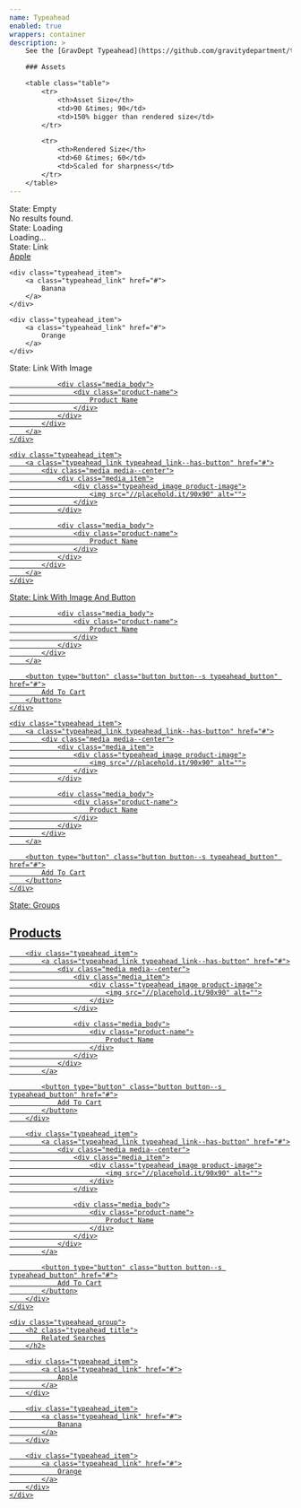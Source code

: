```yaml
---
name: Typeahead
enabled: true
wrappers: container
description: >
    See the [GravDept Typeahead](https://github.com/gravitydepartment/typeahead) documentation.

    ### Assets

    <table class="table">
        <tr>
            <th>Asset Size</th>
            <td>90 &times; 90</td>
            <td>150% bigger than rendered size</td>
        </tr>

        <tr>
            <th>Rendered Size</th>
            <td>60 &times; 60</td>
            <td>Scaled for sharpness</td>
        </tr>
    </table>
---
```


<div class="dd-heading">State: Empty</div>

<div class="typeahead">
    <div class="typeahead_empty">
        No results found.
    </div>
</div>

<div class="dd-heading">State: Loading</div>

<div class="typeahead">
    <div class="typeahead_loading">
        <div class="loading">
            Loading...
        </div>
    </div>
</div>

<div class="dd-heading">State: Link</div>

<div class="typeahead">
    <div class="typeahead_item">
        <a class="typeahead_link" href="#">
            Apple
        </a>
    </div>

    <div class="typeahead_item">
        <a class="typeahead_link" href="#">
            Banana
        </a>
    </div>

    <div class="typeahead_item">
        <a class="typeahead_link" href="#">
            Orange
        </a>
    </div>
</div>

<div class="dd-heading">State: Link With Image</div>

<div class="typeahead">
    <div class="typeahead_item">
        <a class="typeahead_link typeahead_link--has-button" href="#">
            <div class="media media--center">
                <div class="media_item">
                    <div class="typeahead_image product-image">
                        <img src="//placehold.it/90x90" alt="">
                    </div>
                </div>

                <div class="media_body">
                    <div class="product-name">
                        Product Name
                    </div>
                </div>
            </div>
        </a>
    </div>

    <div class="typeahead_item">
        <a class="typeahead_link typeahead_link--has-button" href="#">
            <div class="media media--center">
                <div class="media_item">
                    <div class="typeahead_image product-image">
                        <img src="//placehold.it/90x90" alt="">
                    </div>
                </div>

                <div class="media_body">
                    <div class="product-name">
                        Product Name
                    </div>
                </div>
            </div>
        </a>
    </div>
</div>

<div class="dd-heading">State: Link With Image And Button</div>

<div class="typeahead">
    <div class="typeahead_item">
        <a class="typeahead_link typeahead_link--has-button" href="#">
            <div class="media media--center">
                <div class="media_item">
                    <div class="typeahead_image product-image">
                        <img src="//placehold.it/90x90" alt="">
                    </div>
                </div>

                <div class="media_body">
                    <div class="product-name">
                        Product Name
                    </div>
                </div>
            </div>
        </a>

        <button type="button" class="button button--s typeahead_button" href="#">
            Add To Cart
        </button>
    </div>

    <div class="typeahead_item">
        <a class="typeahead_link typeahead_link--has-button" href="#">
            <div class="media media--center">
                <div class="media_item">
                    <div class="typeahead_image product-image">
                        <img src="//placehold.it/90x90" alt="">
                    </div>
                </div>

                <div class="media_body">
                    <div class="product-name">
                        Product Name
                    </div>
                </div>
            </div>
        </a>

        <button type="button" class="button button--s typeahead_button" href="#">
            Add To Cart
        </button>
    </div>
</div>

<div class="dd-heading">State: Groups</div>

<div class="typeahead">
    <div class="typeahead_group">
        <h2 class="typeahead_title">
            Products
        </h2>

        <div class="typeahead_item">
            <a class="typeahead_link typeahead_link--has-button" href="#">
                <div class="media media--center">
                    <div class="media_item">
                        <div class="typeahead_image product-image">
                            <img src="//placehold.it/90x90" alt="">
                        </div>
                    </div>

                    <div class="media_body">
                        <div class="product-name">
                            Product Name
                        </div>
                    </div>
                </div>
            </a>

            <button type="button" class="button button--s typeahead_button" href="#">
                Add To Cart
            </button>
        </div>

        <div class="typeahead_item">
            <a class="typeahead_link typeahead_link--has-button" href="#">
                <div class="media media--center">
                    <div class="media_item">
                        <div class="typeahead_image product-image">
                            <img src="//placehold.it/90x90" alt="">
                        </div>
                    </div>

                    <div class="media_body">
                        <div class="product-name">
                            Product Name
                        </div>
                    </div>
                </div>
            </a>

            <button type="button" class="button button--s typeahead_button" href="#">
                Add To Cart
            </button>
        </div>
    </div>

    <div class="typeahead_group">
        <h2 class="typeahead_title">
            Related Searches
        </h2>

        <div class="typeahead_item">
            <a class="typeahead_link" href="#">
                Apple
            </a>
        </div>

        <div class="typeahead_item">
            <a class="typeahead_link" href="#">
                Banana
            </a>
        </div>

        <div class="typeahead_item">
            <a class="typeahead_link" href="#">
                Orange
            </a>
        </div>
    </div>
</div>
